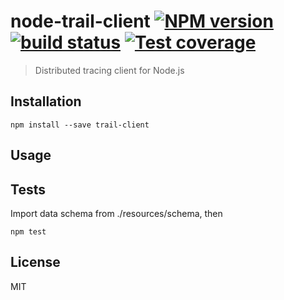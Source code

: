 # node-trail-client [![NPM version][npm-image]][npm-url] [![build status][travis-image]][travis-url] [![Test coverage][coveralls-image]][coveralls-url]

> Distributed tracing client for Node.js

## Installation

    npm install --save trail-client

## Usage

## Tests

Import data schema from ./resources/schema, then

    npm test

## License

MIT

[npm-image]: https://img.shields.io/npm/v/trail-client.svg?style=flat
[npm-url]: https://npmjs.org/package/trail-client
[travis-image]: https://img.shields.io/travis/CatTail/node-trail-client.svg?style=flat
[travis-url]: https://travis-ci.org/CatTail/node-trail-client
[coveralls-image]: https://img.shields.io/coveralls/CatTail/node-trail-client.svg?style=flat
[coveralls-url]: https://coveralls.io/r/CatTail/node-trail-client?branch=master
